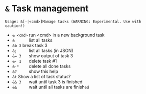 <!-- TITLE: tasks -->

#  `&` Task management

```
Usage: &[-|<cmd>]Manage tasks (WARNING: Experimental. Use with caution!)
```
- `& <cmd>`  run \<cmd\> in a new background task
- `&      `  list all tasks
- `&b 3`     break task 3
- `&j     `  list all tasks (in JSON)
- `&= 3   `  show output of task 3
- `&- 1   `  delete task #1
- `&-*    `  delete all done tasks
- `&?     `  show this help
- `&t` Show a list of task status?
- `&& 3   `  wait until task 3 is finished
- `&&     `  wait until all tasks are finish`ed`



<p hidden>tasks task</p>